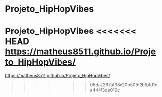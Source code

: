 # Projeto_HipHopVibes
 Projeto_HipHopVibes
<<<<<<< HEAD
https://matheus8511.github.io/Projeto_HipHopVibes/
=======

https://matheus8511.github.io/Projeto_HipHopVibes/
>>>>>>> 06da2267af38e20b505f2bfbfd1ca444f3de010c
